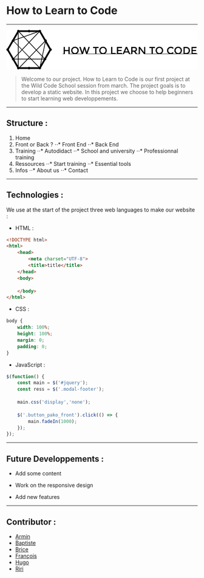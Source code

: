 # How to Learn to Code
---
![alt text](https://github.com/K0Si-003/lyon-0320-how-to-learn-to-code/blob/master/img/logo.png "Logo How to Learn to Code")

> Welcome to our project. How to Learn to Code is our first project at the Wild Code School session from march. The project goals is to develop a static website. In this project we choose to help beginners to start learning web developpements.

---
## Structure :
1. Home
2. Front or Back ?
⋅⋅* Front End
⋅⋅* Back End
3. Training
⋅⋅* Autodidact
⋅⋅* School and university 
⋅⋅* Professionnal training
4. Ressources
⋅⋅* Start training
⋅⋅* Essential tools
5. Infos
⋅⋅* About us
⋅⋅* Contact

---
## Technologies :
We use at the start of the project three web languages to make our website :

* HTML :
```html
<!DOCTYPE html>
<html>
    <head>
        <meta charset="UTF-8">
        <title>title</title>
    </head>
    <body>
  
    </body>
</html>
```

* CSS :
```css
body {
    width: 100%;
    height: 100%;
    margin: 0;
    padding: 0;
}
```

* JavaScript :
```javascript
$(function() {
	const main = $('#jquery');
	const ress = $('.modal-footer');

    main.css('display','none');

	$('.button_pako_front').click(() => {
		main.fadeIn(1000);
	});
});
```
---
## Future Developpements :
* Add some content

* Work on the responsive design

* Add new features

---
## Contributor :
* [Armin](https://github.com/wdwcs)
* [Baptiste](https://github.com/Astarosa)
* [Brice](https://github.com/Pakorek)
* [François](https://github.com/fouhaha)
* [Hugo](https://github.com/K0Si-003)
* [Riri](https://github.com/riri6969)